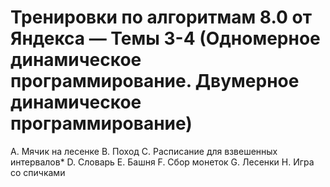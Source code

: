 # Тренировки по алгоритмам 8.0 от Яндекса — Темы 3-4 (Одномерное динамическое программирование. Двумерное динамическое программирование)

A. Мячик на лесенке
B. Поход
C. Расписание для взвешенных интервалов*
D. Словарь
E. Башня
F. Сбор монеток
G. Лесенки
H. Игра со спичками